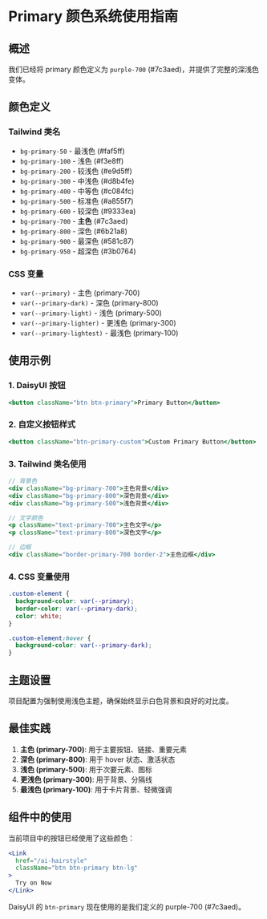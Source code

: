 # Primary 颜色系统使用指南

## 概述
我们已经将 primary 颜色定义为 `purple-700` (#7c3aed)，并提供了完整的深浅色变体。

## 颜色定义

### Tailwind 类名
- `bg-primary-50` - 最浅色 (#faf5ff)
- `bg-primary-100` - 浅色 (#f3e8ff)
- `bg-primary-200` - 较浅色 (#e9d5ff)
- `bg-primary-300` - 中浅色 (#d8b4fe)
- `bg-primary-400` - 中等色 (#c084fc)
- `bg-primary-500` - 标准色 (#a855f7)
- `bg-primary-600` - 较深色 (#9333ea)
- `bg-primary-700` - **主色** (#7c3aed)
- `bg-primary-800` - 深色 (#6b21a8)
- `bg-primary-900` - 最深色 (#581c87)
- `bg-primary-950` - 超深色 (#3b0764)

### CSS 变量
- `var(--primary)` - 主色 (primary-700)
- `var(--primary-dark)` - 深色 (primary-800)
- `var(--primary-light)` - 浅色 (primary-500)
- `var(--primary-lighter)` - 更浅色 (primary-300)
- `var(--primary-lightest)` - 最浅色 (primary-100)

## 使用示例

### 1. DaisyUI 按钮
```jsx
<button className="btn btn-primary">Primary Button</button>
```

### 2. 自定义按钮样式
```jsx
<button className="btn-primary-custom">Custom Primary Button</button>
```

### 3. Tailwind 类名使用
```jsx
// 背景色
<div className="bg-primary-700">主色背景</div>
<div className="bg-primary-800">深色背景</div>
<div className="bg-primary-500">浅色背景</div>

// 文字颜色
<p className="text-primary-700">主色文字</p>
<p className="text-primary-800">深色文字</p>

// 边框
<div className="border-primary-700 border-2">主色边框</div>
```

### 4. CSS 变量使用
```css
.custom-element {
  background-color: var(--primary);
  border-color: var(--primary-dark);
  color: white;
}

.custom-element:hover {
  background-color: var(--primary-dark);
}
```

## 主题设置
项目配置为强制使用浅色主题，确保始终显示白色背景和良好的对比度。

## 最佳实践

1. **主色 (primary-700)**: 用于主要按钮、链接、重要元素
2. **深色 (primary-800)**: 用于 hover 状态、激活状态
3. **浅色 (primary-500)**: 用于次要元素、图标
4. **更浅色 (primary-300)**: 用于背景、分隔线
5. **最浅色 (primary-100)**: 用于卡片背景、轻微强调

## 组件中的使用
当前项目中的按钮已经使用了这些颜色：
```jsx
<Link 
  href="/ai-hairstyle" 
  className="btn btn-primary btn-lg"
>
  Try on Now
</Link>
```

DaisyUI 的 `btn-primary` 现在使用的是我们定义的 purple-700 (#7c3aed)。 